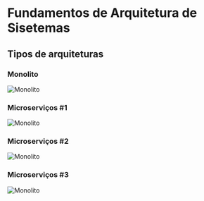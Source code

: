 # Fundamentos de Arquitetura de Sisetemas

## Tipos de arquiteturas

### Monolito

![Monolito](https://https://github.com/EduMendes09/Microservi-os/blob/main/microservicos1.png)

### Microserviços #1

![Monolito](https://raw.githubusercontent.com/jeffhsta/fundamentos_arquitetura/master/microservicos1.png)

### Microserviços #2

![Monolito](https://raw.githubusercontent.com/jeffhsta/fundamentos_arquitetura/master/microservicos2.png)

### Microserviços #3

![Monolito](https://raw.githubusercontent.com/jeffhsta/fundamentos_arquitetura/master/microservicos3.png)
